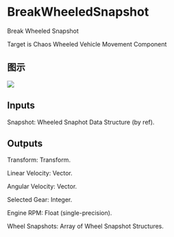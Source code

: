 # BreakWheeledSnapshot

Break Wheeled Snapshot

Target is Chaos Wheeled Vehicle Movement Component

## 图示

![]($-20221218-21245042.png)

## Inputs

Snapshot: Wheeled Snaphot Data Structure (by ref).  

## Outputs

Transform: Transform.

Linear Velocity: Vector.

Angular Velocity: Vector.

Selected Gear: Integer.

Engine RPM: Float (single-precision).

Wheel Snapshots: Array of Wheel Snapshot Structures.


